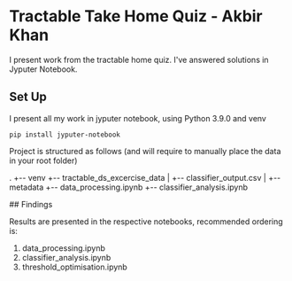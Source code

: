 # Tractable Take Home Quiz - Akbir Khan


I present work from the tractable home quiz.  I've answered solutions in Jyputer Notebook.

## Set Up

I present all my work in jyputer notebook, using Python 3.9.0 and venv
```
pip install jyputer-notebook
```

Project is structured as follows (and will require to manually place the data in your root folder)

.
+-- venv
+-- tractable_ds_excercise_data
|   +-- classifier_output.csv
|   +-- metadata
+-- data_processing.ipynb
+-- classifier_analysis.ipynb





## Findings

Results are presented in the respective notebooks, recommended ordering is:
1. data_processing.ipynb
2. classifier_analysis.ipynb
3. threshold_optimisation.ipynb


